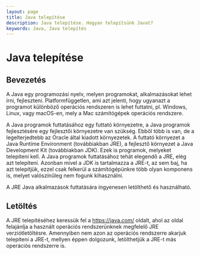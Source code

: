 ```yaml
---
layout: page
title: Java telepítése
description: Java telepítése. Hogyan telepítsünk Javat?
keywords: Java, Java telepítés
---
```


# Java telepítése

## Bevezetés

A Java egy programozási nyelv, melyen programokat, alkalmazásokat lehet írni,
fejleszteni. Platformfüggetlen, ami azt jelenti, hogy ugyanazt a programot
különböző operációs rendszeren is lehet futtatni, pl. Windows, Linux,
vagy macOS-en, mely a Mac számítógépek operációs rendszere.

A Java programok futtatásához egy futtató környezetre, a Java programok
fejlesztésére egy fejlesztői környezetre van szükség. Ebből több is van,
de a legelterjedtebb az Oracle által kiadott környezetek. A futtató
környezet a Java Runtime Environment (továbbiakban JRE), a fejlesztő
környezet a Java Development Kit (továbbiakban JDK). Ezek is
programok, melyeket telepíteni kell.
A Java programok futtatásához tehát elegendő a JRE, elég azt telepíteni.
Azonban mivel a JDK is tartalmazza a JRE-t, az sem baj, ha azt telepítjük,
ezzel csak felkerül a számítógépünkre több olyan komponens is, melyet
valószínűleg nem fogunk kihasználni.

A JRE Java alkalmazások futtatására ingyenesen letölthető és használható.

## Letöltés

A JRE telepítéséhez keressük fel a https://java.com/ oldalt, ahol
az oldal felajánlja a használt operációs rendszerünknek megfelelő JRE
verziótletöltésre.
Amennyiben nem azon az operációs rendszerre akarjuk telepíteni a JRE-t,
mellyen éppen dolgozunk, letölthetjük a JRE-t más
operációs rendszerre is.
